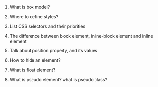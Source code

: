 1. What is box model?

2. Where to define styles?

3. List CSS selectors and their priorities

4. The difference between block element, inline-block element and inline element

5. Talk about position property, and its values

6. How to hide an element?

7. What is float element?

8. What is pseudo element? what is pseudo class?
